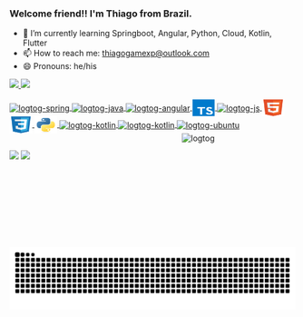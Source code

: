 ### Welcome friend!! I'm Thiago from Brazil.


- 🌱 I’m currently learning Springboot, Angular, Python, Cloud, Kotlin, Flutter
- 📫 How to reach me: thiagogamexp@outlook.com
- 😄 Pronouns: he/his

 <div>
  <a href="https://github.com/logtog">
  <img height="180em" src="https://github-readme-stats.vercel.app/api?username=logtog&show_icons=true&theme=radical&include_all_commits=true&count_private=true"/>
  <img height="180em" src="https://github-readme-stats.vercel.app/api/top-langs/?username=logtog&layout=compact&langs_count=7&theme=radical"/>
</div>
<div style="display: inline_block"><br>
  <img align="center" alt="logtog-spring" height="30" width="40" src="https://cdn.jsdelivr.net/gh/devicons/devicon/icons/spring/spring-original.svg">
  <img align="center" alt="logtog-java" height="30" width="40" src="https://cdn.jsdelivr.net/gh/devicons/devicon/icons/java/java-original.svg">
  <img align="center" alt="logtog-angular" height="30" width="40" src="https://cdn.jsdelivr.net/gh/devicons/devicon/icons/angularjs/angularjs-original.svg">
  <img align="center" alt="logtog-ts" height="30" width="40" src="https://raw.githubusercontent.com/devicons/devicon/master/icons/typescript/typescript-plain.svg">
  <img align="center" alt="logtog-js" height="30" width="40" src="https://cdn.jsdelivr.net/gh/devicons/devicon/icons/javascript/javascript-original.svg">
  <img align="center" alt="logtog-HTML" height="30" width="40" src="https://raw.githubusercontent.com/devicons/devicon/master/icons/html5/html5-original.svg">
  <img align="center" alt="logtog-CSS" height="30" width="40" src="https://raw.githubusercontent.com/devicons/devicon/master/icons/css3/css3-original.svg">
  <img align="center" alt="logtog-python" height="30" width="40" src="https://raw.githubusercontent.com/devicons/devicon/master/icons/python/python-original.svg">
  <img align="center" alt="logtog-kotlin" height="30" width="40" src="https://cdn.jsdelivr.net/gh/devicons/devicon/icons/kotlin/kotlin-original.svg">
  <img align="center" alt="logtog-kotlin" height="30" width="40" src="https://cdn.jsdelivr.net/gh/devicons/devicon/icons/postgresql/postgresql-original.svg">
  <img align="center" alt="logtog-ubuntu" height="30" width="40" src="https://cdn.jsdelivr.net/gh/devicons/devicon/icons/ubuntu/ubuntu-plain.svg">
  
  <img align="right" alt="logtog" height="200" width="200" src="https://media.giphy.com/media/scMWyQe5YmZVYAgegP/giphy.gif?cid=790b7611f52c2ef17218847f9c83a0ad13dcf2eb7f983e07&rid=giphy.gif&ct=g">
</div>
  
  ##
 
<div> 
  <a href = "mailto:thiagogamexp@outlook.com"><img src="https://img.shields.io/badge/Microsoft_Outlook-0078D4?style=for-the-badge&logo=microsoft-outlook&logoColor=white" target="_blank"></a>
  <a href="https://www.linkedin.com/in/thiago-o-73a226107" target="_blank"><img src="https://img.shields.io/badge/-LinkedIn-%230077B5?style=for-the-badge&logo=linkedin&logoColor=white" target="_blank"></a> 
 
  ![Snake animation](https://github.com/logtog/logtog/blob/output/github-contribution-grid-snake.svg)
 
</div>
